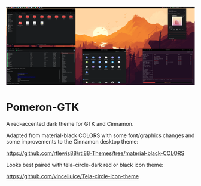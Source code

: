 ![](static/dt-cherry.png)

# Pomeron-GTK
A red-accented dark theme for GTK and Cinnamon.

Adapted from material-black COLORS with some font/graphics changes
and some improvements to the Cinnamon desktop theme:

https://github.com/rtlewis88/rtl88-Themes/tree/material-black-COLORS

Looks best paired with tela-circle-dark red or black icon theme:

https://github.com/vinceliuice/Tela-circle-icon-theme
